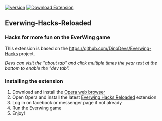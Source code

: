 [![version](https://img.shields.io/badge/Extension%20Version-v2.2.4-green.svg)](https://github.com/0x4754/Everwing-Hacks-Reloaded-Extension/releases/latest)
[![Download Extension](https://img.shields.io/badge/Download-Extension-blue.svg)](https://github.com/0x4754/Everwing-Hacks-Reloaded-Extension/download/v2.2.4/EverWingHacks.v2.2.4.crx)

## Everwing-Hacks-Reloaded
### Hacks for more fun on the EverWing game

This extension is based on the https://github.com/DinoDevs/Everwing-Hacks project.

*Devs can visit the "about tab" and click multiple times the year text at the bottom to enable the "dev tab".*

### Installing the extension

1. Download and install the [Opera web browser](https://www.opera.com/)
2. Open Opera and install the latest [Everwing Hacks Reloaded](https://github.com/0x4754/Everwing-Hacks-Reloaded-Extension/releases/latest) extension
3. Log in on facebook or messenger page if not already
4. Run the Everwing game
5. Enjoy!
